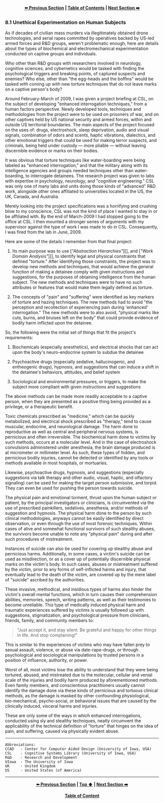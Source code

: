 <div align="center">
  
  **[:arrow_left: Previous Section][Prev] | [Table of Contents][TOC] | [Next Section :arrow_right:][Next]**
  
  [Prev]: /main/expose/08-0.md
  [Next]: /main/expose/08-2.md
  [TOC]: https://github.com/true-hindsight/long-overdue-justice/
  
</div>

### 8.1 Unethical Experimentation on Human Subjects

As if decades of civilian mass murders via illegitimately obtained drone technologies, and serial rapes committed by operatives backed by US-led armed forces and R&D groups, weren't problematic enough, here are details about the types of biochemical and electromechanical experimentation conducted on captive groups and individuals.

Who other than R&D groups with researchers involved in neurology, cognitive sciences, and cybernetics would be tasked with finding the psychological triggers and breaking points, of captured suspects and enemies? Who else, other than "the egg-heads and the boffins" would be tasked with coming up with new torture techniques that do not leave marks on a captive person's body?   

Around February-March of 2009, I was given a project briefing at CSL, on the subject of developing "enhanced interrogation techniques," from a human factors perspective. Newly developed tools, techniques and methodologies from the project were to be used on prisoners of war, and on other captives held by US national security and armed forces, within and outside US territorial boundaries. The main aspects of the project focused on the uses of: drugs, electroshock, sleep deprivation, audio and visual signals, combination of odors and scents, haptic vibrations, dialectics, and other emotional triggers that could be used for making terror suspects, and criminals, being held under custody — more pliable — without leaving discernible evidence or marks on their bodies.

It was obvious that torture techniques like water-boarding were being labeled as "enhanced interrogation," and that the military along with  its intelligence agencies and groups needed techniques other than water-boarding, to interrogate detainees. The research project was given to labs with expertise in psychology, neurology, and "cognitive engineering." CSL was only one of many labs and units doing those kinds of "advanced" R&D work, alongside other ones affiliated to universities located in the US, the UK, Canada, and Australia. 

Merely looking into the project specifications was a horrifying and crushing blow to my conscience, CSL was not the kind of place I wanted to stay in or be affiliated with. By the end of March-2009 I had stopped going to the office at CSL. I then mounted a stronger series of arguments with my
supervisor against the type of work I was made to do in CSL. Consequently, I was fired from the lab in June, 2009.

Here are some of the details I remember from that final project: 

1. Its main purpose was to use [*"Abstraction Hierarchies"*][], and [*"Work Domain Analysis"*][], to identify legal and physical constraints that defined "torture." After identifying those constraints, the project was to develop new methods and techniques, that would achieve the general function of making a detainee comply with given instructions and suggestions, for the purposes of obtaining intelligence from the human subject. The new methods and techniques were to have no such attributes or features that would make them legally defined as torture.   

2. The concepts of "pain" and "suffering" were identified as key markers of torture and hazing techniques. The new methods had to avoid "the perception and recollection of experiencing pain during 'enhanced' interrogation." The new methods were to also avoid, "physical marks like cuts, burns, and bruises left on the body" that could provide evidence of bodily harm inflicted upon the detainee.   

So, the following were the initial set of things that fit the project's requirements:

1. Biochemicals (especially anesthetics), and electrical shocks that can act upon the body's neuro-endocrine system to subdue the detainee 

2. Psychoactive drugs (especially sedative, hallucinogenic, and entheogenic drugs), hypnosis, and suggestions that can induce a shift in the detainee's behaviors, attitudes, and belief system

3. Sociological and environmental pressures, or triggers, to make the subject more compliant with given instructions and suggestions

The above methods can be made more readily acceptable to a captive person, when they are presented as a positive thing being provided as a privilege, or a therapeutic benefit. 

Toxic chemicals prescribed as "medicine," which can be quickly metabolized, and electrical shock prescribed as "therapy," tend to cause muscular, endocrine, and neurological damage. The harm done to reproductive as well as central and peripheral nervous systems, is pernicious and often irreversible. The biochemical harm done to victims by such methods, occurs at a molecular level. And in the case of electroshock convulsions administered under anesthesia, the brain damage produced is at micrometer or millimeter level. As such, these types of hidden, and pernicious bodily injuries, cannot be detected or identified by any tools or methods available in most hospitals, or mortuaries.

Likewise, psychoactive drugs, hypnosis, and suggestions (especially suggestions via talk therapy and other audio, visual, haptic, and olfactory signaling) can be used for making the target person submissive, and torpid. They can even be used for pushing the person towards suicide.

The physical pain and emotional torment, thrust upon the human subject or patient, by the principal investigators or clinicians, is circumvented via the use of prescribed painkillers, sedatives, anesthesia, and/or methods of suggestion and hypnosis. The physical harm done to the person by such clinical methodologies, anyways cannot be easily identified by direct observation, or even through the use of most forensic techniques. Within cases of alive and somewhat functional survivors of such stealthy abuses, the survivors become unable to note any "physical pain" during and after such procedures of mistreatment.

Instances of suicide can also be used for covering up stealthy abuse and pernicious harms. Additionally, in some cases, a victim's suicide can be used as misdirection, or as a cover up of potentially discernible physical marks on the victim's body. In such cases, abuses or mistreatment suffered by the victim, prior to any forms of self-inflicted harms and injury, that eventually lead to the death of the victim, are covered up by the mere label of "suicide" ascribed by the authorities.

These invasive, methodical, and insidious types of harms also hinder the victim's overall mental functions, which in turn causes their comprehension abilities, memories, speech, writing patterns, as well as their testimonies to become unreliable. This type of medically induced physical harm and traumatic experiences suffered by victims is usually followed up with suggestions, stigmatization, and psychological pressure from clinicians, friends, family, and community members to:

>"Just accept it, and stay silent. Be grateful and happy for other things in life. And stop complaining!"

This is similar to the experiences of victims who may have fallen prey to sexual assault, violence, or abuse via date-rape-drugs, or through psychological and sociological manipulations by trusted persons in a position of influence, authority, or power.

Worst of all, most victims lose the ability to understand that they were being tortured, abused, and mistreated due to the molecular, cellular and venial scale of the injuries and bodily harm produced by aforementioned methods. Even family members, and conscientious practitioners usually cannot identify the damage done via these kinds of pernicious and tortuous clinical methods, as the damage is masked by other confounding physiological, bio-mechanical, psycho-social, or behavioral issues that are caused by the clinically induced, visceral harms and injuries.

These are only some of the ways in which enhanced interrogations, conducted using sly and stealthy techniques, neatly circumvent the applicability of the technical definition of "torture" that hinges on the idea of pain, and suffering, caused via physically evident abuse. 

---

```
Abbreviations:
CCAD   - Center for Computer Aided Design (University of Iowa, USA)
CSL    - Cognitive Systems Library (University of Iowa, USA)
R&D    - Research and Development
UIowa  - The University of Iowa
UK     - United Kingdom
US     - United States (of America)
```

---

<div align="center">
  
  **[:arrow_left: Previous Section][Prev] | [Top :arrow_up:][Top] | [Next Section :arrow_right:][Next]** 
  
  **[Table of Content][TOC]**

  [Prev]: /main/expose/08-0.md
  [Top]: /main/expose/08-1.md#81-unethical-experimentation-on-human-subjects
  [Next]: /main/expose/08-2.md
  [TOC]: https://github.com/true-hindsight/long-overdue-justice/
  
</div>
